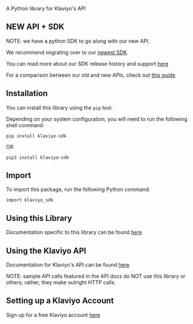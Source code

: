 A Python library for Klaviyo's API

## NEW API + SDK

NOTE: we have a python SDK to go along with our new API.

We recommend migrating over to our [newest SDK](https://github.com/klaviyo/klaviyo-api-python).

You can read more about our SDK release history and support [here](https://developers.klaviyo.com/en/docs/sdk_overview)

For a comparison between our old and new APIs, check out [this guide](https://developers.klaviyo.com/en/docs/apis_comparison_chart).

## Installation

You can install this library using the `pip` tool.

Depending on your system configuration, you will need to run the following shell command:

`pip install klaviyo-sdk`

OR 

`pip3 install klaviyo-sdk`

## Import

To import this package, run the following Python command:

`import klaviyo_sdk`

## Using this Library

Documentation specific to this library can be found [here](https://github.com/klaviyo/klaviyo-python-sdk)

## Using the Klaviyo API

Documentation for Klaviyo's API can be found [here](https://developers.klaviyo.com/)

NOTE: sample API calls featured in the API docs do NOT use this library or others; rather, they make outright HTTP calls.

## Setting up a Klaviyo Account

Sign up for a free Klaviyo account [here](https://www.klaviyo.com/)



